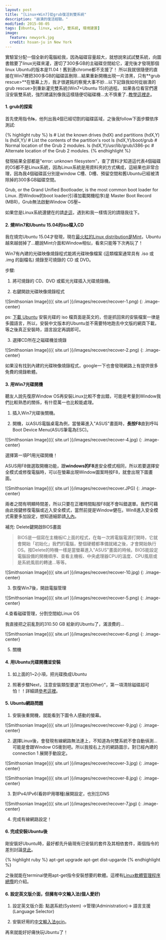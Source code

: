 ```yaml
---
layout: post
title: "[Linux+Win7]從grub復活到雙系統"
description: "崩潰的復活經驗。"
modified: 2015-08-05
tags: [Ubuntu, linux, win7, 雙系統, 環境建置]
image:
  feature: newyork.jpg
  credit: hsuan-ju in New York
---
```


實驗室分配一個全新的電腦給我，因為磁碟容量超大，就想說來試試雙系統，向圖書館要了linux光碟來灌，還切了300多GB的主磁碟空間給它，灌完後才發現那個linux Ubuntu的版本是11.04！舊到連chrome都不支援了！ 所以我就很隨便的直接在Win7裡把300多GB的磁碟區刪除...結果重新開機出現一片漆黑，只有**grub rescue>**在螢幕上方，我才很遲鈍的察覺大事不妙...以下記錄我如何從崩潰的grub rescue>到重新灌完雙系統(Win7+Ubuntu 15)的過程。
如果各位看官們還沒安裝雙系統，強烈建議別像我這樣隨便切磁碟機...太不慎重了..<a href="http://iuejeng.blogspot.tw/2012/06/win7ubuntu1204.html">教學這裡走</a>。

#### 1. grub的探索

首先使用指令**ls**，他列出我4個已經切割的磁碟區域，之後我follow下面步驟依序測試:

{% highlight ruby %}
ls                               # List the known drives (hdX) and partitions (hdX,Y)
ls (hdX,Y)/                      # List the contents of the partition's root
ls (hdX,Y)/boot/grub             # Normal location of the Grub 2 modules.
ls (hdX,Y)/usr/lib/grub/i386-pc  # Alternate location of the Grub 2 modules.
{% endhighlight %}

發現結果全部都是"error: unknown filesystem"，查了資料才知道這代表4個磁碟的OS都不是Linux系統，因為Linux系統是用資料夾的方式構成，這結果也非常合理，因為我4個磁碟區分別是window C槽、D槽、預留空間和舊Ubuntu已經被清除掉的300多GB磁碟空間。

Grub, or the Grand Unified Bootloader, is the most common boot loader for Linux.
而Window的boot loader(引導加載開機程序)是 Master Boot Record (MBR)，Grub無法啟動Window OS壓~

如果您是Linux系統還健在的請<a href="http://ubuntuforums.org/showthread.php?t=1599293">走這</a>，遇到和我一樣情況的請隨我往下。

#### 2. 燒Win7和Ubuntu 15.04的iso檔入CD

我在燒完Ubuntu 15.04才發現，現在<a href="http://distrowatch.com/dwres.php?resource=popularity">最火紅的Linux distribution是Mint</a>，Ubuntu越來越弱掉了...聽說Mint介面和Window相似，看來只能等下次再玩了！

Win7有內建的光碟映像燒錄程式能將光碟映像檔案 (這類檔案通常具有 .iso 或 .img 的副檔名) 燒錄至可燒錄的 CD 或 DVD。

步驟:

1. 將可燒錄的 CD、DVD 或藍光光碟插入光碟燒錄機。

2. 右鍵開啟光碟映像燒錄程式

![Smithsonian Image]({{ site.url }}/images/recover/recover-1.png)
{: .image-center}

ps: <a href="http://www.ubuntu.com/desktop/get-ubuntu/download">下載 Ubuntu</a> 安裝光碟的 iso 檔頁面是英文的，但是抓回來的安裝檔案一律是多國語言，所以，安裝中文版本的Ubuntu並不需要特地跑去中文版的網頁下載，等之後真正安裝時，語言設定再調即可。

3. 選擇CD所在之磁碟機並燒錄

![Smithsonian Image]({{ site.url }}/images/recover/recover-2.png)
{: .image-center}

如果沒有找到內建的光碟映像燒錄程式，google一下也會發現網路上有提供很多免費的燒錄軟體。

#### 3. 用Win7光碟開機

聽友人說先復原Window OS再安裝Linux比較不會出錯，可能是考量到Window我們比較熟悉的關係，有什麼萬一也比較能處理。

1. 插入Win7光碟後關機。
 
2. 開機，以ASUS電腦桌電為例，當螢幕進入"ASUS"畫面時，**長按F8**直到呼叫 Boot Device Menu(ASUS筆電為ESC)。
 
![Smithsonian Image]({{ site.url }}/images/recover/recover-4.jpg)
{: .image-center}

選擇第一項P1用光碟開機！

ASUS用F8做選取開機功能，跟**windows的F8**進安全模式相同，所以若要選擇安全模式或修復電腦時，可以在螢幕出現Window圖案時按F8，就會出現下圖畫面。

![Smithsonian Image]({{ site.url }}/images/recover/recover.JPG)
{: .image-center}

兩者之間有明顯時間差，所以只要在正確時間點按F8就不會叫錯選單。我們可藉由此按鍵修復電腦或近入安全模式，當然前提是Window健在。Win8進入安全模式需要多加設定，想知道細節請<a href="http://terryhung.pixnet.net/blog/post/30269288-%E5%AE%89%E8%A3%9D-win8-%E5%BE%8C%EF%BC%8C%E6%83%B3%E8%A6%81%E9%80%B2%E5%85%A5%E5%AE%89%E5%85%A8%E6%A8%A1%E5%BC%8F%E6%88%96%E4%BB%A5%E5%85%89%E7%A2%9F%E3%80%81%E9%9A%A8">入內</a>。

補充: Delete鍵開啟BIOS畫面
> BIOS是一個寫在主機板IC上面的程式，在每一次將電腦電源打開時，它就會開始「初始化」我們的電腦，整個硬體都準備就緒之後，才會開始執行OS。按Delete的時機一樣是當螢幕進入"ASUS"畫面的時候。BIOS能設定電腦設備的開機順序、查看主機板、中央處理器CPU的溫度、CPU風扇或是系統風扇的轉速…等等。

![Smithsonian Image]({{ site.url }}/images/recover/recover-10.jpg)
{: .image-center}

3. 恢復Win7後，開啟電腦管理

![Smithsonian Image]({{ site.url }}/images/recover/recover-5.png)
{: .image-center}

4.查看磁碟管理，分割空間給Linux OS

我直接把之前亂割的310.50 GB 給新的Ubuntu了，滿浪費的...

![Smithsonian Image]({{ site.url }}/images/recover/recover-6.png)
{: .image-center}

5. 關機

#### 4. 用Ubuntu光碟開機並安裝

1. 如上面的1~2小項，把光碟換成Ubuntu

2. 照著步驟Next，注意安裝類型要選"其他(Other)"，第一項清除磁碟超可怕！！詳細請<a href="http://blog.xuite.net/yh96301/blog/242333268-%E5%AE%89%E8%A3%9DUbuntu+14.04">參考這裡</a>。

#### 5. Ubuntu網路問題

1. 安裝後重開機，就能看到下圖令人感動的螢幕。
 
![Smithsonian Image]({{ site.url }}/images/recover/recover-9.jpg)
{: .image-center}

2. 選擇Linux後，會發現有線網路無法連上，不知道為何雙系統不會自動偵測...可能是會跟Window OS衝到吧。所以我按右上方的網路圖示，對已經內建的connection 1 展開手動設定。

![Smithsonian Image]({{ site.url }}/images/recover/recover-3.jpg)
{: .image-center}
 
![Smithsonian Image]({{ site.url }}/images/recover/recover-8.jpg)
{: .image-center}

3. 對IPv4/IPv6(看妳IP用哪種)展開設定，也別忘DNS

![Smithsonian Image]({{ site.url }}/images/recover/recover-7.jpg)
{: .image-center}

4. 完成有線網路設定！

#### 6. 完成安裝Ubuntu後

剛安裝好Ubuntu時，最好都先升級現有已安裝的套件及其相依套件，兩個指令的差別討論<a href="http://www.arthurtoday.com/2014/12/ubuntu-apt-get-upgrade-vs-dist-upgrade.html">見此</a>。

{% highlight ruby %}
apt-get upgrade
apt-get dist-upgarde
{% endhighlight %}

之後就能在terminal使用apt-get指令安裝想要的軟體。這裡有<a href="http://chain.logdown.com/post/179184-linux-software-package-management">Linux軟體管理程序總攬</a>的介紹。

#### 6. 設定英文版介面，但擁有中文輸入法(個人愛好)

1. 設定英文版介面: 點選系統(System) ->管理(Administration)-> 語言支援(Language Selector)
 
2. 安裝好用的<a href="http://blog.xuite.net/yh96301/blog/287374341-Ubuntu+14.04%E5%AE%89%E8%A3%9D%E9%8D%B5%E7%9B%A4%E8%BC%B8%E5%85%A5%E6%B3%95%E7%B3%BB%E7%B5%B1gcin">中文輸入法gcin</a>。


再來就能好好痛快玩Ubuntu了！
